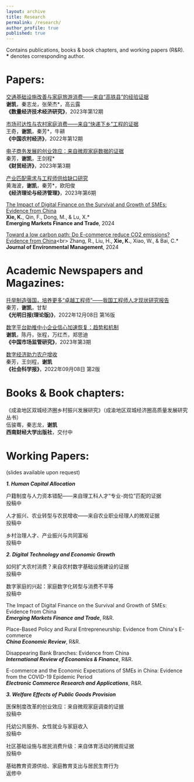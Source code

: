 ```yaml
---
layout: archive
title: Research
permalink: /research/
author_profile: true
published: true
---
```


Contains publications, books & book chapters, and working papers (R&R).<br>
**\*** denotes corresponding author.

Papers: 
======
[交通基础设施改善与家庭旅游消费——来自“高铁县”的经验证据](https://kns.cnki.net/kcms2/article/abstract?v=3uoqIhG8C45S0n9fL2suRadTyEVl2pW9UrhTDCdPD64IA6cfqkuuZwo38F5tCK_4tgCZN1wj3h3oBdu-TBhb_FBHX9Qp1qxa&uniplatform=NZKPT)<br>
**谢凯**，秦志龙，张荣杰*，高云露<br>
**《数量经济技术经济研究》**，2023年第12期

[市场可达性与农村家庭消费——来自“快递下乡”工程的证据](http://crecrs-zgncjj.ajcass.org/Magazine/Show/84492)<br>
王奇，**谢凯**，秦芳*，牛耕<br>
**《中国农村经济》**，2022年第12期

[电子商务发展的创业效应：来自微观家庭数据的证据](http://cmjj.ajcass.org/Magazine/Show?ID=939)<br>
秦芳，**谢凯**，王剑程*<br>
**《财贸经济》**，2023年第3期

[产业匹配需求与工程师供给缺口研究](https://kns.cnki.net/kcms2/article/abstract?v=3uoqIhG8C44YLTlOAiTRKibYlV5Vjs7ioT0BO4yQ4m_mOgeS2ml3UAdMqQkwSXjJ94fURQO5KTdm6F3belbEgO41CnIeNPId&uniplatform=NZKPT)<br>
黄海波，**谢凯**，秦芳*，欧阳俊<br>
**《经济理论与经济管理》**，2023年第6期

[The Impact of Digital Finance on the Survival and Growth of SMEs: Evidence from China](https://www.tandfonline.com/doi/abs/10.1080/1540496X.2024.2332392)<br>
**Xie, K.**, Qin, F., Dong, M., & Lu, X.*<br>
**Emerging Markets Finance and Trade**, 2024

[Toward a low carbon path: Do E-commerce reduce CO2 emissions? Evidence from China]([https://www.tandfonline.com/doi/abs/10.1080/1540496X.2024.2332392](https://www.sciencedirect.com/science/article/abs/pii/S0301479723025938))<br>
Zhang, R., Liu, H., **Xie, K.**, Xiao, W., & Bai, C.*<br>
**Journal of Environmental Management**, 2024


Academic Newspapers and Magazines: 
======
[托举制造强国，培养更多“卓越工程师”——我国工程师人才现状研究报告](https://epaper.gmw.cn/gmrb/html/2022-12/08/nw.D110000gmrb_20221208_1-16.htm)<br>
秦芳，**谢凯**，甘犁<br>
**《光明日报(理论版)》**，2022年12月08日 第16版

[数字平台助推中小企业信心加速恢复：趋势和机制](https://kns.cnki.net/kcms2/article/abstract?v=3uoqIhG8C44YLTlOAiTRKibYlV5Vjs7ioT0BO4yQ4m_mOgeS2ml3UDrL-YceOCIulxFoR5-cuTv4Vkd-dCYxIyF81ezJlt7M&uniplatform=NZKPT)<br>
**谢凯**，陈丹，张程，万红杰，郑思迪<br>
**《中国市场监管研究》**，2023年第3期

[数字经济助力农户增收](http://epaper.routeryun.com/Article/index/aid/7163431.html)<br>
秦芳，王剑程，**谢凯**<br>
**《社会科学报》**，2022年09月08日 第2版

Books & Book chapters: 
======
《成渝地区双城经济圈乡村振兴发展研究》（成渝地区双城经济圈高质量发展研究丛书）<br>
伍骏骞，秦志龙，**谢凯**<br>
**西南财经大学出版社**，交付中

Working Papers:
======
(slides available upon request)

_**1. Human Capital Allocation**_

户籍制度与人力资本错配——来自理工科人才“专业-岗位”匹配的证据<br>
投稿中

人才振兴、农业转型与农民增收——来自农业职业经理人的微观证据<br>
投稿中

乡村治理人才、产业振兴与共同富裕<br>
投稿中

_**2. Digital Technology and Economic Growth**_

如何扩大农村消费？来自农村数字基础设施建设的证据<br>
投稿中

数字家庭的兴起：家庭数字化转型与消费不平等<br>
投稿中

The Impact of Digital Finance on the Survival and Growth of SMEs: Evidence from China<br>
_**Emerging Markets Finance and Trade**_, R&R.

Place-Based Policy and Rural Entrepreneurship: Evidence from China's E-commerce<br>
_**China Economic Review**_, R&R.

Disappearing Bank Branches: Evidence from China<br>
_**International Review of Economics & Finance**_, R&R.

E-commerce and the Economic Expectations of SMEs in China: Evidence from the COVID-19 Epidemic Period<br>
_**Electronic Commerce Research and Applications**_, R&R.

_**3. Welfare Effects of Public Goods Provision**_

医保制度改革的创业效应：来自微观家庭调查的证据<br>
投稿中

托幼公共服务、女性就业与家庭收入<br>
投稿中

社区基础设施与居民消费升级：来自体育活动的微观证据<br>
投稿中

基础教育资源供给、家庭教育支出与居民生育行为<br>
返修中

